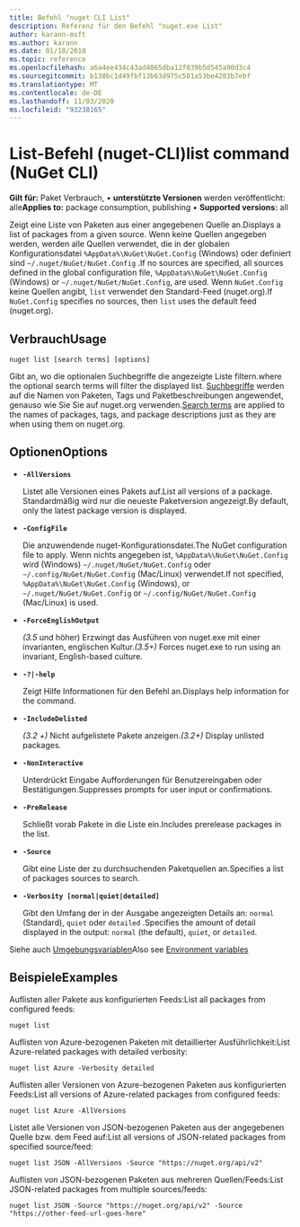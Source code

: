 ```yaml
---
title: Befehl "nuget CLI List"
description: Referenz für den Befehl "nuget.exe List"
author: karann-msft
ms.author: karann
ms.date: 01/18/2018
ms.topic: reference
ms.openlocfilehash: a6a4ee434c43ad4865dba12f039b5d545a90d3c4
ms.sourcegitcommit: b138bc1d49fbf13b63d975c581a53be4283b7ebf
ms.translationtype: MT
ms.contentlocale: de-DE
ms.lasthandoff: 11/03/2020
ms.locfileid: "93238165"
---
```

# <a name="list-command-nuget-cli"></a><span data-ttu-id="67dd6-103">List-Befehl (nuget-CLI)</span><span class="sxs-lookup"><span data-stu-id="67dd6-103">list command (NuGet CLI)</span></span>

<span data-ttu-id="67dd6-104">**Gilt für:** Paket Verbrauch, &bullet; **unterstützte Versionen** werden veröffentlicht: alle</span><span class="sxs-lookup"><span data-stu-id="67dd6-104">**Applies to:** package consumption, publishing &bullet; **Supported versions:** all</span></span>

<span data-ttu-id="67dd6-105">Zeigt eine Liste von Paketen aus einer angegebenen Quelle an.</span><span class="sxs-lookup"><span data-stu-id="67dd6-105">Displays a list of packages from a given source.</span></span> <span data-ttu-id="67dd6-106">Wenn keine Quellen angegeben werden, werden alle Quellen verwendet, die in der globalen Konfigurationsdatei `%AppData%\NuGet\NuGet.Config` (Windows) oder definiert sind `~/.nuget/NuGet/NuGet.Config` .</span><span class="sxs-lookup"><span data-stu-id="67dd6-106">If no sources are specified, all sources defined in the global configuration file, `%AppData%\NuGet\NuGet.Config` (Windows) or `~/.nuget/NuGet/NuGet.Config`, are used.</span></span> <span data-ttu-id="67dd6-107">Wenn `NuGet.Config` keine Quellen angibt, `list` verwendet den Standard-Feed (nuget.org).</span><span class="sxs-lookup"><span data-stu-id="67dd6-107">If `NuGet.Config` specifies no sources, then `list` uses the default feed (nuget.org).</span></span>

## <a name="usage"></a><span data-ttu-id="67dd6-108">Verbrauch</span><span class="sxs-lookup"><span data-stu-id="67dd6-108">Usage</span></span>

```cli
nuget list [search terms] [options]
```

<span data-ttu-id="67dd6-109">Gibt an, wo die optionalen Suchbegriffe die angezeigte Liste filtern.</span><span class="sxs-lookup"><span data-stu-id="67dd6-109">where the optional search terms will filter the displayed list.</span></span> <span data-ttu-id="67dd6-110">[Suchbegriffe](../../consume-packages/finding-and-choosing-packages.md#search-syntax) werden auf die Namen von Paketen, Tags und Paketbeschreibungen angewendet, genauso wie Sie Sie auf nuget.org verwenden.</span><span class="sxs-lookup"><span data-stu-id="67dd6-110">[Search terms](../../consume-packages/finding-and-choosing-packages.md#search-syntax) are applied to the names of packages, tags, and package descriptions just as they are when using them on nuget.org.</span></span> 

## <a name="options"></a><span data-ttu-id="67dd6-111">Optionen</span><span class="sxs-lookup"><span data-stu-id="67dd6-111">Options</span></span>

- **`-AllVersions`**

  <span data-ttu-id="67dd6-112">Listet alle Versionen eines Pakets auf.</span><span class="sxs-lookup"><span data-stu-id="67dd6-112">List all versions of a package.</span></span> <span data-ttu-id="67dd6-113">Standardmäßig wird nur die neueste Paketversion angezeigt.</span><span class="sxs-lookup"><span data-stu-id="67dd6-113">By default, only the latest package version is displayed.</span></span>

- **`-ConfigFile`**

  <span data-ttu-id="67dd6-114">Die anzuwendende nuget-Konfigurationsdatei.</span><span class="sxs-lookup"><span data-stu-id="67dd6-114">The NuGet configuration file to apply.</span></span> <span data-ttu-id="67dd6-115">Wenn nichts angegeben ist, `%AppData%\NuGet\NuGet.Config` wird (Windows) `~/.nuget/NuGet/NuGet.Config` oder `~/.config/NuGet/NuGet.Config` (Mac/Linux) verwendet.</span><span class="sxs-lookup"><span data-stu-id="67dd6-115">If not specified, `%AppData%\NuGet\NuGet.Config` (Windows), or `~/.nuget/NuGet/NuGet.Config` or `~/.config/NuGet/NuGet.Config` (Mac/Linux) is used.</span></span>

- **`-ForceEnglishOutput`**

  <span data-ttu-id="67dd6-116">*(3.5* und höher) Erzwingt das Ausführen von nuget.exe mit einer invarianten, englischen Kultur.</span><span class="sxs-lookup"><span data-stu-id="67dd6-116">*(3.5+)* Forces nuget.exe to run using an invariant, English-based culture.</span></span>

- **`-?|-help`**

  <span data-ttu-id="67dd6-117">Zeigt Hilfe Informationen für den Befehl an.</span><span class="sxs-lookup"><span data-stu-id="67dd6-117">Displays help information for the command.</span></span>

- **`-IncludeDelisted`**

  <span data-ttu-id="67dd6-118">*(3.2 +)* Nicht aufgelistete Pakete anzeigen.</span><span class="sxs-lookup"><span data-stu-id="67dd6-118">*(3.2+)* Display unlisted packages.</span></span>

- **`-NonInteractive`**

  <span data-ttu-id="67dd6-119">Unterdrückt Eingabe Aufforderungen für Benutzereingaben oder Bestätigungen.</span><span class="sxs-lookup"><span data-stu-id="67dd6-119">Suppresses prompts for user input or confirmations.</span></span>

- **`-PreRelease`**

  <span data-ttu-id="67dd6-120">Schließt vorab Pakete in die Liste ein.</span><span class="sxs-lookup"><span data-stu-id="67dd6-120">Includes prerelease packages in the list.</span></span>

- **`-Source`**

  <span data-ttu-id="67dd6-121">Gibt eine Liste der zu durchsuchenden Paketquellen an.</span><span class="sxs-lookup"><span data-stu-id="67dd6-121">Specifies a list of packages sources to search.</span></span>

- **`-Verbosity [normal|quiet|detailed]`**

  <span data-ttu-id="67dd6-122">Gibt den Umfang der in der Ausgabe angezeigten Details an: `normal` (Standard), `quiet` oder `detailed` .</span><span class="sxs-lookup"><span data-stu-id="67dd6-122">Specifies the amount of detail displayed in the output: `normal` (the default), `quiet`, or `detailed`.</span></span>

<span data-ttu-id="67dd6-123">Siehe auch [Umgebungsvariablen](cli-ref-environment-variables.md)</span><span class="sxs-lookup"><span data-stu-id="67dd6-123">Also see [Environment variables](cli-ref-environment-variables.md)</span></span>

## <a name="examples"></a><span data-ttu-id="67dd6-124">Beispiele</span><span class="sxs-lookup"><span data-stu-id="67dd6-124">Examples</span></span>

<span data-ttu-id="67dd6-125">Auflisten aller Pakete aus konfigurierten Feeds:</span><span class="sxs-lookup"><span data-stu-id="67dd6-125">List all packages from configured feeds:</span></span>
```
nuget list
```
<span data-ttu-id="67dd6-126">Auflisten von Azure-bezogenen Paketen mit detaillierter Ausführlichkeit:</span><span class="sxs-lookup"><span data-stu-id="67dd6-126">List Azure-related packages with detailed verbosity:</span></span>
```
nuget list Azure -Verbosity detailed
```
<span data-ttu-id="67dd6-127">Auflisten aller Versionen von Azure-bezogenen Paketen aus konfigurierten Feeds:</span><span class="sxs-lookup"><span data-stu-id="67dd6-127">List all versions of Azure-related packages from configured feeds:</span></span>
```
nuget list Azure -AllVersions
```
<span data-ttu-id="67dd6-128">Listet alle Versionen von JSON-bezogenen Paketen aus der angegebenen Quelle bzw. dem Feed auf:</span><span class="sxs-lookup"><span data-stu-id="67dd6-128">List all versions of JSON-related packages from specified source/feed:</span></span>
```
nuget list JSON -AllVersions -Source "https://nuget.org/api/v2"
```
<span data-ttu-id="67dd6-129">Auflisten von JSON-bezogenen Paketen aus mehreren Quellen/Feeds:</span><span class="sxs-lookup"><span data-stu-id="67dd6-129">List JSON-related packages from multiple sources/feeds:</span></span>
```
nuget list JSON -Source "https://nuget.org/api/v2" -Source "https://other-feed-url-goes-here"
```